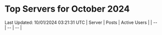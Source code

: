 # Top Servers for October 2024
Last Updated: 10/01/2024 03:21:31 UTC
| Server | Posts | Active Users |
| -- | -- | -- |
